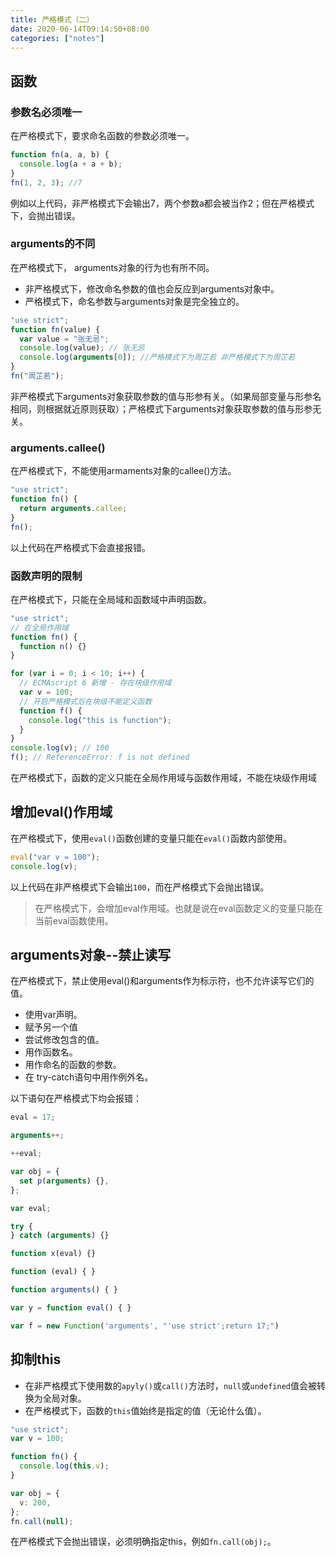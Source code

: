 ```yaml
---
title: 严格模式（二）
date: 2020-06-14T09:14:50+08:00
categories: ["notes"]
---
```


## 函数

### 参数名必须唯一

在严格模式下，要求命名函数的参数必须唯一。

```javascript
function fn(a, a, b) {
  console.log(a + a + b);
}
fn(1, 2, 3); //7
```

例如以上代码，非严格模式下会输出7，两个参数a都会被当作2；但在严格模式下，会抛出错误。

### arguments的不同

在严格模式下， arguments对象的行为也有所不同。

- 非严格模式下，修改命名参数的值也会反应到arguments对象中。
- 严格模式下，命名参数与arguments对象是完全独立的。

```javascript
"use strict";
function fn(value) {
  var value = "张无忌";
  console.log(value); // 张无忌
  console.log(arguments[0]); //严格模式下为周芷若 非严格模式下为周芷若
}
fn("周芷若");

```

<div class="snote msg cyan"><p>非严格模式下arguments对象获取参数的值与形参有关。（如果局部变量与形参名相同，则根据就近原则获取）；严格模式下arguments对象获取参数的值与形参无关。</p></div>

### arguments.callee()

在严格模式下，不能使用armaments对象的callee()方法。

```javascript
"use strict";
function fn() {
  return arguments.callee;
}
fn();

```

以上代码在严格模式下会直接报错。

### 函数声明的限制

在严格模式下，只能在全局域和函数域中声明函数。

```javascript
"use strict";
// 在全局作用域
function fn() {
  function n() {}
}

for (var i = 0; i < 10; i++) {
  // ECMAscript 6 新增 - 存在块级作用域
  var v = 100;
  // 开启严格模式后在块级不能定义函数
  function f() {
    console.log("this is function");
  }
}
console.log(v); // 100
f(); // ReferenceError: f is not defined

```

<div class="snote danger"><p>在严格模式下，函数的定义只能在全局作用域与函数作用域，不能在块级作用域</p></div>



## 增加eval()作用域

在严格模式下，使用`eval()`函数创建的变量只能在`eval()`函数内部使用。

```javascript
eval("var v = 100");
console.log(v);
```

以上代码在非严格模式下会输出`100`，而在严格模式下会抛出错误。

> 在严格模式下，会增加eval作用域。也就是说在eval函数定义的变量只能在当前eval函数使用。

## arguments对象--禁止读写

在严格模式下，禁止使用eval()和arguments作为标示符，也不允许读写它们的值。

- 使用var声明。
- 赋予另一个值
- 尝试修改包含的值。
- 用作函数名。
- 用作命名的函数的参数。
- 在 try-catch语句中用作例外名。

以下语句在严格模式下均会报错：

```javascript
eval = 17;

arguments++;

++eval;

var obj = {
  set p(arguments) {},
};

var eval;

try {
} catch (arguments) {}

function x(eval) {}

function (eval) { }

function arguments() { }

var y = function eval() { }

var f = new Function('arguments', "'use strict';return 17;")

```



## 抑制this

- 在非严格模式下使用数的`apyly()`或`call()`方法时，`null`或`undefined`值会被转换为全局对象。
- 在严格模式下，函数的`this`值始终是指定的值（无论什么值）。

```javascript
"use strict";
var v = 100;

function fn() {
  console.log(this.v);
}

var obj = {
  v: 200,
};
fn.call(null);
```

在严格模式下会抛出错误，必须明确指定this，例如`fn.call(obj);`。